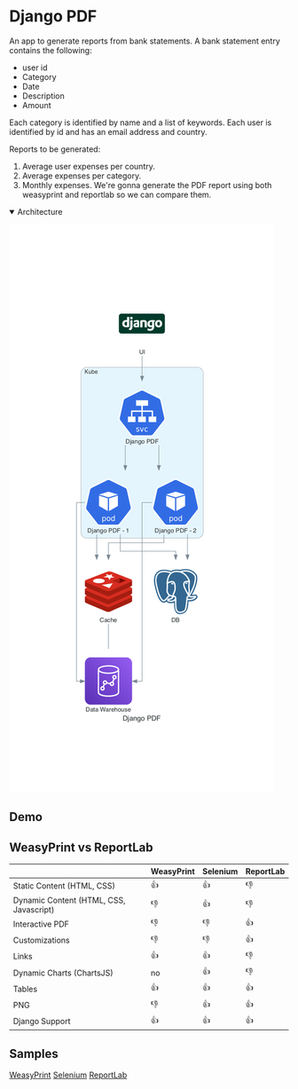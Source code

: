 # Django PDF
An app to generate reports from bank statements. A bank statement entry contains the following:
- user id
- Category
- Date
- Description
- Amount

Each category is identified by name and a list of keywords. Each user is identified by id and has an email address and country.

Reports to be generated:
1. Average user expenses per country.
2. Average expenses per category.
3. Monthly expenses.
We're gonna generate the PDF report using both weasyprint and reportlab so we can compare them.

<details open>
  <summary>Architecture</summary>

![](design/architecture.png)
</details>

## Demo

## WeasyPrint vs ReportLab


|                    | WeasyPrint  | Selenium  | ReportLab                      
| ------------------ | ----------  | --------- | ---------
|Static Content (HTML, CSS) | :thumbsup: | :thumbsup: | :thumbsdown:
|Dynamic Content (HTML, CSS, Javascript) | :thumbsdown: | :thumbsup: | :thumbsdown:
|Interactive PDF | :thumbsdown: | :thumbsdown: | :thumbsup:
|Customizations | :thumbsdown: | :thumbsdown: | :thumbsup:
| Links | :thumbsup: | :thumbsup: | :thumbsdown:
| Dynamic Charts (ChartsJS) | no | :thumbsup: | :thumbsdown:
| Tables | :thumbsup: | :thumbsup: | :thumbsup:
| PNG | :thumbsdown: | :thumbsup: | :thumbsup:
| Django Support | :thumbsup: | :thumbsup: | :thumbsup:


## Samples
[WeasyPrint](sampples/weasyprint.pdf)
[Selenium](sampples/selenium.pdf)
[ReportLab](sampples/weasyprint.pdf)
